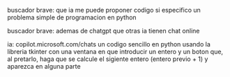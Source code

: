 buscador brave:
que ia me puede proponer codigo si especifico un problema simple de programacion en python

buscador brave: 
ademas de chatgpt que otras ia tienen chat online

ia: copilot.microsoft.com/chats 
un codigo sencillo en python usando la libreria tkinter con una ventana en que introducir un entero y un boton que, al pretarlo, haga que se calcule el sigiente entero (entero previo + 1) y aparezca en alguna parte